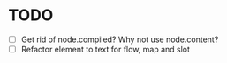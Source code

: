 # TODO

- [ ] Get rid of node.compiled? Why not use node.content?
- [ ] Refactor element to text for flow, map and slot
